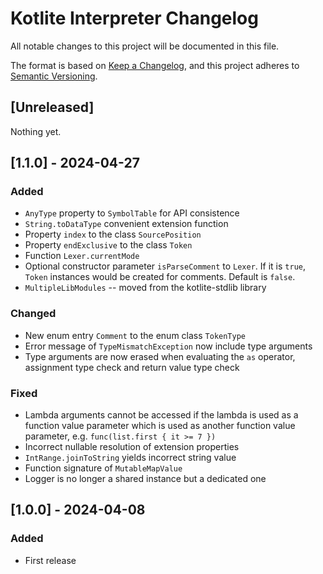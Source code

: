 # Kotlite Interpreter Changelog

All notable changes to this project will be documented in this file.

The format is based on [Keep a Changelog](https://keepachangelog.com/en/1.1.0/),
and this project adheres to [Semantic Versioning](https://semver.org/spec/v2.0.0.html).

## [Unreleased]

Nothing yet.

## [1.1.0] - 2024-04-27

### Added

- `AnyType` property to `SymbolTable` for API consistence
- `String.toDataType` convenient extension function
- Property `index` to the class `SourcePosition`
- Property `endExclusive` to the class `Token`
- Function `Lexer.currentMode`
- Optional constructor parameter `isParseComment` to `Lexer`. If it is `true`, `Token` instances would be created for comments. Default is `false`.
- `MultipleLibModules` -- moved from the kotlite-stdlib library

### Changed

- New enum entry `Comment` to the enum class `TokenType`
- Error message of `TypeMismatchException` now include type arguments
- Type arguments are now erased when evaluating the `as` operator, assignment type check and return value type check

### Fixed

- Lambda arguments cannot be accessed if the lambda is used as a function value parameter which is used as another function value parameter, e.g. `func(list.first { it >= 7 })`
- Incorrect nullable resolution of extension properties
- `IntRange.joinToString` yields incorrect string value
- Function signature of `MutableMapValue`
- Logger is no longer a shared instance but a dedicated one

## [1.0.0] - 2024-04-08

### Added

- First release
